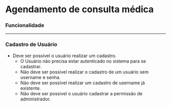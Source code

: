 # Agendamento de consulta médica

### **Funcionalidade**

---

### **Cadastro de Usuário**

- Deve ser possível o usuário realizar um cadastro.
    - O Usuário não precisa estar autenticado no sistema para se cadastrar.
    - Não deve ser possível realizar o cadastro de um usuário sem username e senha.
    - Não deve ser possível realizar um cadastro de username já existente.
    - Não deve ser possivel o usuário cadastrar a permissão de administrador.
